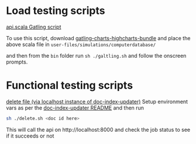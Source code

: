 # Load testing scripts

[api.scala Gatling script](api.scala)

To use this script, download [gatling-charts-highcharts-bundle](https://gatling.io/open-source/start-testing/) and place the above scala file in `user-files/simulations/computerdatabase/`

and then from the `bin` folder run `sh ./galtling.sh` and follow the onscreen prompts.

# Functional testing scripts

[delete file (via localhost instance of doc-index-updater)](delete.sh)
Setup environment vars as per the [doc-index-updater README](../README.md) and then run

```sh
sh ./delete.sh <doc id here>
```

This will call the api on http://localhost:8000 and check the job status to see if it succeeds or not
